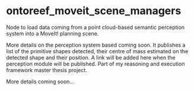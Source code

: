 # ontoreef_moveit_scene_managers
Node to load data coming from a point cloud-based semantic perception system into a MoveIt! planning scene.

More details on the perception system based coming soon. It publishes a list of the primitive shapes detected, their centre of mass estimated on the detected shape and their position.
A link will be added here when the perception module will be published.
Part of my reasoning and execution framework master thesis project. 

More details coming soon...

